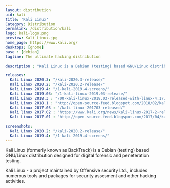 ```yaml
---
layout: distribution
uid: kali
title: 'Kali Linux'
Category: Distribution
permalink: /distribution/kali
logo: kali-logo.png
preview: Kali_Linux.jpg
home_page: https://www.kali.org/
desktops: [gnome]
base : [debian]
tagline: The ultimate hacking distribution

description : "Kali Linux is a Debian (testing) based GNU/Linux distribution designed for digital forensic and peneteration testing. Stories and updates on Kali Linux"

releases:
  Kali Linux 2020.3: "/kali-2020.3-release/"
  Kali Linux 2020.2: "/kali-2020.2-release/"
  Kali Linux 2019.4: "/1-kali-2019.4-screens/"
  Kali Linux 2019.03: "/1-kali-linux-2019.03-release/"
  Kali Linux 2018.3 : "/00-kali-linux-2018.03-released-with-linux-4.17/"
  Kali Linux 2018.1 : "http://open-source-feed.blogspot.com/2018/02/kali-linux-20181-released-with-amd.html"
  Kali Linux 2017.03 : "/kali-linux-201703-released/"
  Kali linux 2017.02 : "https://www.kali.org/news/kali-linux-2017-2-release/"
  Kali Linux 2017.01 : "http://open-source-feed.blogspot.com/2017/04/kali-linux-20171-released-with-cool.html"

screenshots:
  Kali Linux 2020.2: "/kali-2020.2-release/"
  Kali Linux 2019.4: "/1-kali-2019.4-screens/"
---
```


Kali Linux (formerly known as BackTrack) is a Debian (testing) based GNU/Linux distribution designed for digital forensic and peneteration testing.

Kali Linux - a project maintained by Offensive security Ltd., includes numerous tools and packages for security assesment and other hacking activities.
